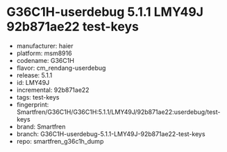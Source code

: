 # G36C1H-userdebug 5.1.1 LMY49J 92b871ae22 test-keys
- manufacturer: haier
- platform: msm8916
- codename: G36C1H
- flavor: cm_rendang-userdebug
- release: 5.1.1
- id: LMY49J
- incremental: 92b871ae22
- tags: test-keys
- fingerprint: Smartfren/G36C1H/G36C1H:5.1.1/LMY49J/92b871ae22:userdebug/test-keys
- brand: Smartfren
- branch: G36C1H-userdebug-5.1.1-LMY49J-92b871ae22-test-keys
- repo: smartfren_g36c1h_dump
